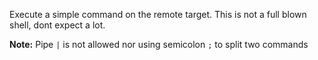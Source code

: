Execute a simple command on the remote target. This is not a full blown shell, dont expect a lot.

**Note:** Pipe `|` is not allowed nor using semicolon `;` to split two commands
